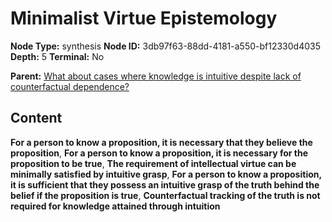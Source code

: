 # Minimalist Virtue Epistemology

**Node Type:** synthesis
**Node ID:** 3db97f63-88dd-4181-a550-bf12330d4035
**Depth:** 5
**Terminal:** No

**Parent:** [What about cases where knowledge is intuitive despite lack of counterfactual dependence?](what-about-cases-where-knowledge-is-intuitive-despite-lack-of-counterfactual-dependence-antithesis-d7fec41a-2503-48f8-a83d-e57fd33ecce3.md)

## Content

**For a person to know a proposition, it is necessary that they believe the proposition**, **For a person to know a proposition, it is necessary for the proposition to be true**, **The requirement of intellectual virtue can be minimally satisfied by intuitive grasp**, **For a person to know a proposition, it is sufficient that they possess an intuitive grasp of the truth behind the belief if the proposition is true**, **Counterfactual tracking of the truth is not required for knowledge attained through intuition**
